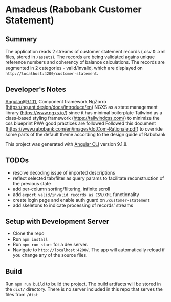 # Amadeus (Rabobank Customer Statement)

## Summary
The application reads 2 streams of customer statement records (.csv & .xml files, stored in `/assets`).
The records are being validated agains unique reference numbers and coherency of balance calculations.
The records are segmented in 2 categories - valid/invalid, which are displayed on `http://localhost:4200/customer-statement`.


## Developer's Notes
Angular@9.1.11,
Component framework NgZorro (https://ng.ant.design/docs/introduce/en)
NGXS as a state management library (https://www.ngxs.io/) since it has minimal boilerplate
Tailwind as a class-based styling framework (https://tailwindcss.com/) to minimize the css blueprint
PWA good practices are followed
Followed this document (https://www.rabobank.com/en/images/dotCom-Rationale.pdf) to override some parts
of the default theme according to the design guide of Rabobank

This project was generated with [Angular CLI](https://github.com/angular/angular-cli) version 9.1.8.

## TODOs
 * resolve decoding issue of imported descriptions
 * reflect selected tab/filter as query params to facilitate reconstruction of the previous state
 * add per-column sorting/filtering, infinite scroll
 * add `export valid/invalid records as CSV/XML` functionality
 * create login page and enable auth guard on `/customer-statement`
 * add skeletons to indicate processing of records' streams

## Setup with Development Server
* Clone the repo
* Run `npm install`
* Run `npm run start` for a dev server.
* Navigate to `http://localhost:4200/`. The app will automatically reload if you change any of the source files.

## Build

Run `npm run build` to build the project. The build artifacts will be stored in the `dist/` directory.
There is no server included in this repo that serves the files from `/dist`